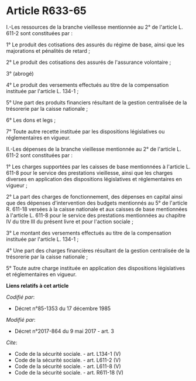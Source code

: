 # Article R633-65

I.-Les ressources de la branche vieillesse mentionnée au 2° de l'article L. 611-2 sont constituées par : 

1° Le produit des cotisations des assurés du régime de base, ainsi que les majorations et pénalités de retard ; 

2° Le produit des cotisations des assurés de l'assurance volontaire ; 

3° (abrogé) 

4° Le produit des versements effectués au titre de la compensation instituée par l'article L. 134-1 ; 

5° Une part des produits financiers résultant de la gestion centralisée de la trésorerie par la caisse nationale ; 

6° Les dons et legs ; 

7° Toute autre recette instituée par les dispositions législatives ou réglementaires en vigueur. 

II.-Les dépenses de la branche vieillesse mentionnée au 2° de l'article L. 611-2 sont constituées par : 

1° Les charges supportées par les caisses de base mentionnées à l'article L. 611-8 pour le service des prestations
vieillesse, ainsi que les charges diverses en application des dispositions législatives et réglementaires en vigueur ; 

2° La part des charges de fonctionnement, des dépenses en capital ainsi que des dépenses d'intervention des budgets
mentionnés au 5° de l'article R. 611-18 versées à la caisse nationale et aux caisses de base mentionnées à l'article L. 611-8
pour le service des prestations mentionnées au chapitre IV du titre III du présent livre et pour l'action sociale ; 

3° Le montant des versements effectués au titre de la compensation instituée par l'article L. 134-1 ; 

4° Une part des charges financières résultant de la gestion centralisée de la trésorerie par la caisse nationale ; 

5° Toute autre charge instituée en application des dispositions législatives et réglementaires en vigueur.

**Liens relatifs à cet article**

_Codifié par_:

  - Décret n°85-1353 du 17 décembre 1985

_Modifié par_:

  - Décret n°2017-864 du 9 mai 2017 - art. 3

_Cite_:

  - Code de la sécurité sociale. - art. L134-1 (V)
  - Code de la sécurité sociale. - art. L611-2 (V)
  - Code de la sécurité sociale. - art. L611-8 (V)
  - Code de la sécurité sociale. - art. R611-18 (V)

